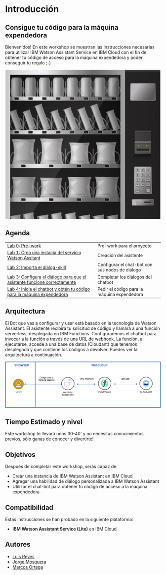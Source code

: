# Introducción

## Consigue tu código para la máquina expendedora

Bienvenidos!
En este workshop se muestran las instrucciones necesarias para utilizar IBM Watson Assistant Service en IBM Cloud con el fin de obtener tu código de acceso para la máquina expendedora y poder conseguir tu regalo ;-)

![Maquina](images/maquina.png)

## Agenda

|  |  |
| :--- | :--- |
| [Lab 0: Pre-work](pre-work/README.md) | Pre-work para el proyecto |
| [Lab 1: Crea una instacia del servicio Watson Assitant](lab-1/README.md) | Creación del asistente |
| [Lab 2: Importa el dialog-skill](lab-2/README.md) | Configurar el chat-bot con sus nodos de diálogo |
| [Lab 3: Configura el diálogo para que el asistente funcione correctamente](lab-3/README.md) | Completar los diálogos del chatbot |
| [Lab 4: Inicia el chatbot y obtén tu código para la máquina expendedora](lab-4/README.md) | Pedir el código para la máquina expendedora |

## Arquitectura

El Bot que vas a configurar y usar está basado en la tecnología de Watson Assistant. El asistente recibirá tu solicitud de código y llamará a una función serverless, desplegada en IBM Functions. 
Configuraremos el chatbot para invocar a la función a través de una URL de webhook. 
La función, al ejecutarse, accede a una base de datos (Cloudant) que tenemos desplegada y que contiene los códigos a devolver. 
Puedes ver la arquitectura a continuación.

![Arquitectura](images/arquitectura.png)

## Tiempo Estimado y nivel

Este workshop te llevará unos 30-40' y no necesitas conocimientos previos, sólo ganas de conocer y divertirte!

## Objetivos

Después de completar este workshop, serás capaz de:

* Crear una instancia de IBM Watson Assistant en IBM Cloud
* Agregar una habilidad de diálogo personalizada a IBM Watson Assistant
* Utilizar el chat-bot para obtener tu código de acceso a la máquina expendedora

## Compatibilidad

Estas instrucciones se han probado en la siguiente plataforma:

* **IBM Watson Assistant Service (Lite)** en IBM Cloud

## Autores

* [Luis Reyes](https://github.com/luisreyesoliva)
* [Jorge Mosquera](https://github.com)
* [Marcos Ortega](https://github.com/mosdso)
